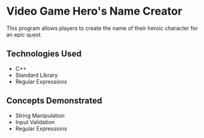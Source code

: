 # Video Game Hero's Name Creator

This program allows players to create the name of their heroic character for an epic quest.

## Technologies Used
- C++
- Standard Library
- Regular Expressions

## Concepts Demonstrated
- String Manipulation
- Input Validation
- Regular Expressions

